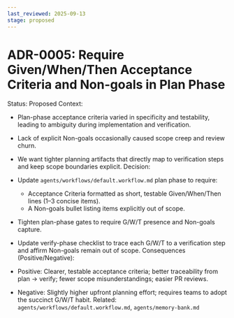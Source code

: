 ```yaml
---
last_reviewed: 2025-09-13
stage: proposed
---
```


# ADR-0005: Require Given/When/Then Acceptance Criteria and Non-goals in Plan Phase

Status: Proposed
Context:

- Plan-phase acceptance criteria varied in specificity and testability, leading to ambiguity during implementation and verification.
- Lack of explicit Non-goals occasionally caused scope creep and review churn.
- We want tighter planning artifacts that directly map to verification steps and keep scope boundaries explicit.
  Decision:

- Update `agents/workflows/default.workflow.md` plan phase to require:
  - Acceptance Criteria formatted as short, testable Given/When/Then lines (1–3 concise items).
  - A Non-goals bullet listing items explicitly out of scope.
- Tighten plan-phase gates to require G/W/T presence and Non-goals capture.
- Update verify-phase checklist to trace each G/W/T to a verification step and affirm Non-goals remain out of scope.
  Consequences (Positive/Negative):

- Positive: Clearer, testable acceptance criteria; better traceability from plan → verify; fewer scope misunderstandings; easier PR reviews.
- Negative: Slightly higher upfront planning effort; requires teams to adopt the succinct G/W/T habit.
  Related: `agents/workflows/default.workflow.md`, `agents/memory-bank.md`
